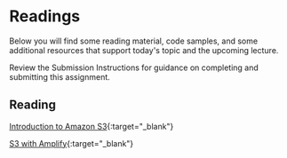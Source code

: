 # Readings

Below you will find some reading material, code samples, and some additional resources that support today's topic and the upcoming lecture.

Review the Submission Instructions for guidance on completing and submitting this assignment.

## Reading

[Introduction to Amazon S3](https://docs.aws.amazon.com/AmazonS3/latest/dev/Introduction.html){:target="_blank"}

<!-- Mix it up! Create the questions with pointed answers, fill in the blank, or opinion/open ended -->

[S3 with Amplify](https://docs.amplify.aws/lib/storage/getting-started/q/platform/android/){:target="_blank"}

<!-- Mix it up! Create the questions with pointed answers, fill in the blank, or opinion/open ended -->
